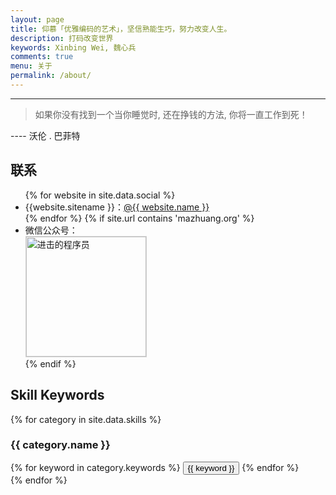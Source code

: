 ```yaml
---
layout: page
title: 仰慕「优雅编码的艺术」，坚信熟能生巧，努力改变人生。
description: 打码改变世界
keywords: Xinbing Wei, 魏心兵
comments: true
menu: 关于
permalink: /about/
---
```


---

> 如果你没有找到一个当你睡觉时, 还在挣钱的方法, 你将一直工作到死！

---- 沃伦 . 巴菲特

## 联系

<ul>
{% for website in site.data.social %}
<li>{{website.sitename }}：<a href="{{ website.url }}" target="_blank">@{{ website.name }}</a></li>
{% endfor %}
{% if site.url contains 'mazhuang.org' %}
<li>
微信公众号：<br />
<img style="height:192px;width:192px;border:1px solid lightgrey;" src="{{ site.url }}/assets/images/qrcode.jpg" alt="进击的程序员" />
</li>
{% endif %}
</ul>

## Skill Keywords

{% for category in site.data.skills %}

### {{ category.name }}

<div class="btn-inline">
{% for keyword in category.keywords %}
<button class="btn btn-outline" type="button">{{ keyword }}</button>
{% endfor %}
</div>
{% endfor %}
